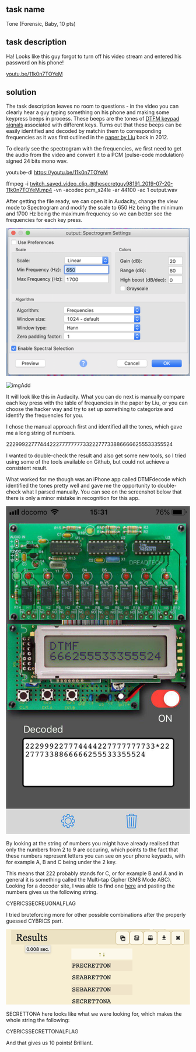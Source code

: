## task name

Tone (Forensic, Baby, 10 pts)

## task description

Ha! Looks like this guy forgot to turn off his video stream and entered his password on his phone!

[youtu.be/11k0n7TOYeM](https://youtu.be/11k0n7TOYeM)

## solution

The task description leaves no room to questions - in the video you can clearly hear a guy typing something on his phone and making some keypress beeps in process. These beeps are the tones of [DTFM keypad signals](https://en.wikipedia.org/wiki/Dual-tone_multi-frequency_signaling) associated with different keys. Turns out that these beeps can be easily identified and decoded by matchin them to corresponding frequencies as it was first outlined in the [paper by Liu](https://blogs.unimelb.edu.au/sciencecommunication/2012/10/17/melody-behind-phone-numbers/) back in 2012.

To clearly see the spectrogram with the frequencies, we first need to get the audio from the video and convert it to a PCM (pulse-code modulation) signed 24 bits mono wav.

youtube-dl https://youtu.be/11k0n7TOYeM 

ffmpeg -i twitch_saved_video_clip_@thesecretguy98191_2019-07-20-11k0n7TOYeM.mp4 -vn -acodec pcm_s24le -ar 44100 -ac 1 output.wav

After getting the file ready, we can open it in Audacity, change the view mode to Spectrogram and modify the scale to 650 Hz being the minimum and 1700 Hz being the maximum frequency so we can better see the frequencies for each key press.

![imgAdd](https://raw.githubusercontent.com/ianknives/ctfwriteups/master/Cybrics%20CTF%202019/Tone/audacity_settings.png)

![imgAdd](https://raw.githubusercontent.com/ianknives/ctfwriteups/master/Cybrics%20CTF%202019/Tone/audacity.png)

It will look like this in Audacity. What you can do next is manually compare each key press with the table of frequencies in the paper by Liu, or you can choose the hacker way and try to set up something to categorize and identify the frequencies for you.

I chose the manual approach first and identified all the tones, which gave me a long string of numbers.

222999227774442227777777733222777338866666255533355524

I wanted to double-check the result and also get some new tools, so I tried using some of the tools available on Github, but could not achieve a consistent result.

What worked for me though was an iPhone app called DTMFdecode which identified the tones pretty well and gave me the opportunity to double-check what I parsed manually. You can see on the screenshot below that there is only a minor mistake in recognition for this app.

![imgAdd](https://raw.githubusercontent.com/ianknives/ctfwriteups/master/Cybrics%20CTF%202019/Tone/decoder_app.jpg)

By looking at the string of numbers you might have already realised that only the numbers from 2 to 9 are occuring, which points to the fact that these numbers represent letters you can see on your phone keypads, with for example A, B and C being under the 2 key.  

This means that 222 probably stands for C, or for example B and A and in general it is something called the Multi-tap Cipher (SMS Mode ABC). Looking for a decoder site, I was able to find one [here](https://www.dcode.fr/multitap-abc-cipher) and pasting the numbers gives us the following string.

CYBRICSSECREUONALFLAG

I tried bruteforcing more for other possible combinations after the properly guessed CYBRICS part.

![imgAdd](https://raw.githubusercontent.com/ianknives/ctfwriteups/master/Cybrics%20CTF%202019/Tone/decoder.png)

SECRETTONA here looks like what we were looking for, which makes the whole string the following:

CYBRICSSECRETTONALFLAG

And that gives us 10 points! Brilliant.